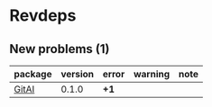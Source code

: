# Revdeps

## New problems (1)

|package |version |error  |warning |note |
|:-------|:-------|:------|:-------|:----|
|[GitAI](problems.md#gitai)|0.1.0   |__+1__ |        |     |

